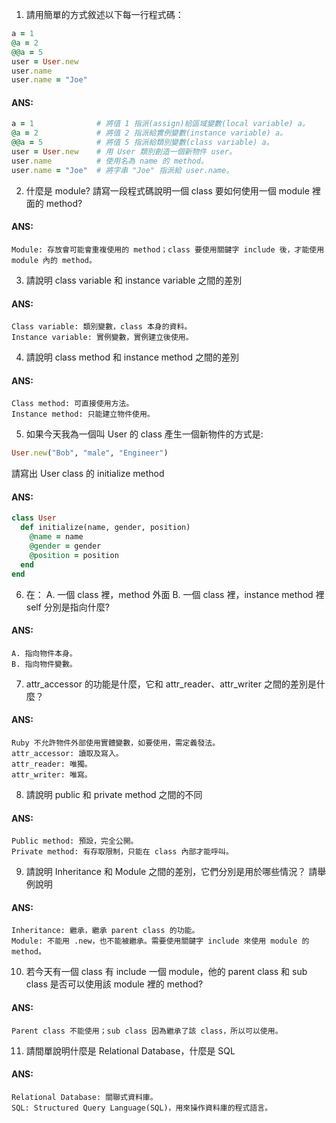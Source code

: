 1. 請用簡單的方式敘述以下每一行程式碼：
  ```ruby
  a = 1 
  @a = 2
  @@a = 5
  user = User.new
  user.name
  user.name = "Joe"
  ```
  #### ANS:
  ```ruby
  a = 1              # 將值 1 指派(assign)給區域變數(local variable) a。
  @a = 2             # 將值 2 指派給實例變數(instance variable) a。
  @@a = 5            # 將值 5 指派給類別變數(class variable) a。
  user = User.new    # 用 User 類別創造一個新物件 user。
  user.name          # 使用名為 name 的 method。
  user.name = "Joe"  # 將字串 "Joe" 指派給 user.name。
  ```

2. 什麼是 module? 請寫一段程式碼說明一個 class 要如何使用一個 module 裡面的 method?
  #### ANS:
  ```
  Module: 存放會可能會重複使用的 method；class 要使用關鍵字 include 後，才能使用 module 內的 method。
  ```

3. 請說明 class variable 和 instance variable 之間的差別
  #### ANS:
  ```
  Class variable: 類別變數，class 本身的資料。
  Instance variable: 實例變數，實例建立後使用。
  ```

4. 請說明 class method 和 instance method 之間的差別
  #### ANS:
  ```
  Class method: 可直接使用方法。
  Instance method: 只能建立物件使用。
  ```

5. 如果今天我為一個叫 User 的 class 產生一個新物件的方式是:
  ```ruby
  User.new("Bob", "male", "Engineer")
  ```
請寫出 User class 的 initialize method
  #### ANS:
  ```ruby
  class User
    def initialize(name, gender, position)
      @name = name
      @gender = gender
      @position = position
    end
  end
  ```

6. 在： A. 一個 class 裡，method 外面 B. 一個 class 裡，instance method 裡 self 分別是指向什麼?
  #### ANS: 
  ```
  A. 指向物件本身。
  B. 指向物件變數。
  ```

7. attr_accessor 的功能是什麼，它和 attr_reader、attr_writer 之間的差別是什麼？
  #### ANS: 
  ```
  Ruby 不允許物件外部使用實體變數，如要使用，需定義發法。
  attr_accessor: 讀取及寫入。
  attr_reader: 唯獨。
  attr_writer: 唯寫。
  ```

8. 請說明 public 和 private method 之間的不同
  #### ANS: 
  ```
  Public method: 預設，完全公開。
  Private method: 有存取限制，只能在 class 內部才能呼叫。
  ```

9. 請說明 Inheritance 和 Module 之間的差別，它們分別是用於哪些情況？ 請舉例說明
  #### ANS:
  ```
  Inheritance: 繼承，繼承 parent class 的功能。
  Module: 不能用 .new，也不能被繼承。需要使用關鍵字 include 來使用 module 的 method。
  ```

10. 若今天有一個 class 有 include 一個 module，他的 parent class 和 sub class 是否可以使用該 module 裡的 method?
  #### ANS:
  ```
  Parent class 不能使用；sub class 因為繼承了該 class，所以可以使用。
  ```

11. 請間單說明什麼是 Relational Database，什麼是 SQL
  #### ANS:
  ```
  Relational Database: 關聯式資料庫。
  SQL: Structured Query Language(SQL)，用來操作資料庫的程式語言。
  ```